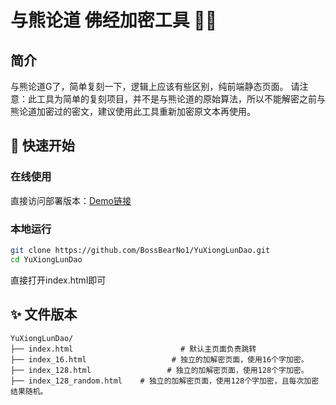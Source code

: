 # 与熊论道 佛经加密工具 📜🔐


## 简介
与熊论道G了，简单复刻一下，逻辑上应该有些区别，纯前端静态页面。
请注意：此工具为简单的复刻项目，并不是与熊论道的原始算法，所以不能解密之前与熊论道加密过的密文，建议使用此工具重新加密原文本再使用。


## 🚀 快速开始

### 在线使用
直接访问部署版本：[Demo链接](https://bossbearno1.github.io/YuXiongLunDao/)

### 本地运行
```bash
git clone https://github.com/BossBearNo1/YuXiongLunDao.git
cd YuXiongLunDao
```
直接打开index.html即可


## ✨ 文件版本

```text
YuXiongLunDao/
├── index.html                        # 默认主页面负责跳转
├── index_16.html                   # 独立的加解密页面，使用16个字加密。
├── index_128.html                 # 独立的加解密页面，使用128个字加密。
├── index_128_random.html    # 独立的加解密页面，使用128个字加密，且每次加密结果随机。
```






